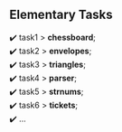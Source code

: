 ## Elementary Tasks
✔️ task1 > <b>chessboard</b>;<br>
✔️ task2 > <b>envelopes</b>;<br>
✔️ task3 > <b>triangles</b>;<br>
✔️ task4 > <b>parser</b>;<br>
✔️ task5 > <b>strnums</b>;<br>
✔️ task6 > <b>tickets</b>;<br>
✔️ ...